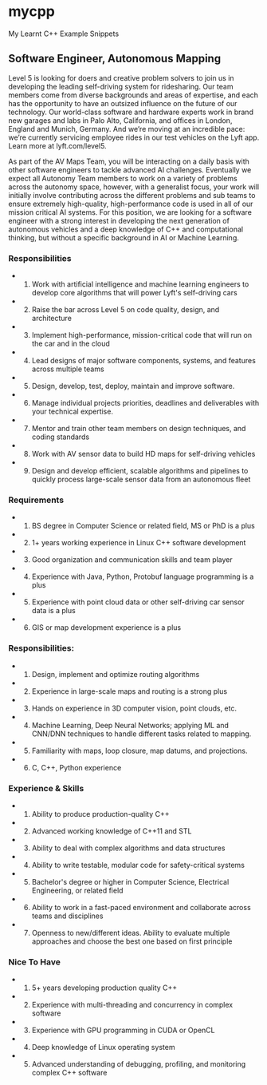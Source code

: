 # mycpp
My Learnt C++ Example Snippets

## Software Engineer, Autonomous Mapping
Level 5 is looking for doers and creative problem solvers to join us in developing the leading self-driving system for ridesharing. Our team members come from diverse backgrounds and areas of expertise, and each has the opportunity to have an outsized influence on the future of our technology. Our world-class software and hardware experts work in brand new garages and labs in Palo Alto, California, and offices in London, England and Munich, Germany. And we’re moving at an incredible pace: we’re currently servicing employee rides in our test vehicles on the Lyft app. Learn more at lyft.com/level5.

As part of the AV Maps Team, you will be interacting on a daily basis with other software engineers to tackle advanced AI challenges. Eventually we expect all Autonomy Team members to work on a variety of problems across the autonomy space, however, with a generalist focus, your work will initially involve contributing across the different problems and sub teams to ensure extremely high-quality, high-performance code is used in all of our mission critical AI systems. For this position, we are looking for a software engineer with a strong interest in developing the next generation of autonomous vehicles and a deep knowledge of C++ and computational thinking, but without a specific background in AI or Machine Learning.

### Responsibilities
- 1. Work with artificial intelligence and machine learning engineers to develop core algorithms that will power Lyft's self-driving cars
- 2. Raise the bar across Level 5 on code quality, design, and architecture
- 3. Implement high-performance, mission-critical code that will run on the car and in the cloud
- 4. Lead designs of major software components, systems, and features across multiple teams
- 5. Design, develop, test, deploy, maintain and improve software.
- 6. Manage individual projects priorities, deadlines and deliverables with your technical expertise.
- 7. Mentor and train other team members on design techniques, and coding standards
- 8. Work with AV sensor data to build HD maps for self-driving vehicles
- 9. Design and develop efficient, scalable algorithms and pipelines to quickly process large-scale sensor data from an autonomous fleet

### Requirements
- 1. BS degree in Computer Science or related field, MS or PhD is a plus
- 2. 1+ years working experience in Linux C++ software development
- 3. Good organization and communication skills and team player
- 4. Experience with Java, Python, Protobuf language programming is a plus
- 5. Experience with point cloud data or other self-driving car sensor data is a plus
- 6. GIS or map development experience is a plus

### Responsibilities:
- 1. Design, implement and optimize routing algorithms
- 2. Experience in large-scale maps and routing is a strong plus
- 3. Hands on experience in 3D computer vision, point clouds, etc.
- 4. Machine Learning, Deep Neural Networks; applying ML and CNN/DNN techniques to handle different tasks related to mapping.
- 5. Familiarity with maps, loop closure, map datums, and projections.
- 6. C, C++, Python experience

### Experience & Skills
- 1. Ability to produce production-quality C++
- 2. Advanced working knowledge of C++11 and STL
- 3. Ability to deal with complex algorithms and data structures
- 4. Ability to write testable, modular code for safety-critical systems
- 5. Bachelor's degree or higher in Computer Science, Electrical Engineering, or related field
- 6. Ability to work in a fast-paced environment and collaborate across teams and disciplines
- 7. Openness to new/different ideas. Ability to evaluate multiple approaches and choose the best one based on first principle

### Nice To Have
- 1. 5+ years developing production quality C++
- 2. Experience with multi-threading and concurrency in complex software
- 3. Experience with GPU programming in CUDA or OpenCL
- 4. Deep knowledge of Linux operating system
- 5. Advanced understanding of debugging, profiling, and monitoring complex C++ software

